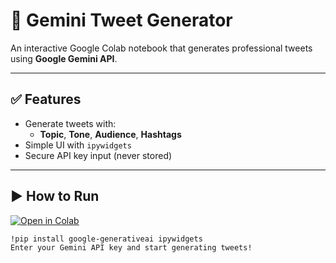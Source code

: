 # 🚀 Gemini Tweet Generator

An interactive Google Colab notebook that generates professional tweets using **Google Gemini API**.

---

## ✅ Features
- Generate tweets with:
  - **Topic**, **Tone**, **Audience**, **Hashtags**
- Simple UI with `ipywidgets`
- Secure API key input (never stored)

---

## ▶ How to Run
[![Open in Colab](https://colab.research.google.com/assets/colab-badge.svg)](https://colab.research.google.com/github/tousifzzaman/gemini-tweet-generator/blob/main/Gemini_Tweet_Generator.ipynb)

```bash
!pip install google-generativeai ipywidgets
Enter your Gemini API key and start generating tweets!
